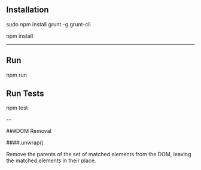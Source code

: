## Installation

sudo npm install grunt -g grunt-cli

npm install

---

## Run

npm run

## Run Tests

npm test

--

###DOM Removal

####.unwrap()

Remove the parents of the set of matched elements from the DOM, leaving the matched elements in their place.

